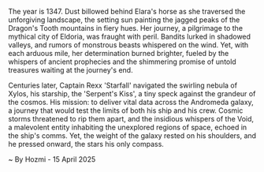 
The year is 1347.  Dust billowed behind Elara's horse as she traversed the unforgiving landscape, the setting sun painting the jagged peaks of the Dragon's Tooth mountains in fiery hues.  Her journey, a pilgrimage to the mythical city of Eldoria, was fraught with peril.  Bandits lurked in shadowed valleys, and rumors of monstrous beasts whispered on the wind. Yet, with each arduous mile, her determination burned brighter, fueled by the whispers of ancient prophecies and the shimmering promise of untold treasures waiting at the journey's end.

Centuries later, Captain Rexx 'Starfall' navigated the swirling nebula of Xylos, his starship, the 'Serpent's Kiss', a tiny speck against the grandeur of the cosmos.  His mission: to deliver vital data across the Andromeda galaxy, a journey that would test the limits of both his ship and his crew.  Cosmic storms threatened to rip them apart, and the insidious whispers of the Void, a malevolent entity inhabiting the unexplored regions of space, echoed in the ship's comms. Yet, the weight of the galaxy rested on his shoulders, and he pressed onward, the stars his only compass.

~ By Hozmi - 15 April 2025
